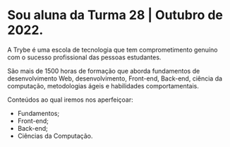 # Sou aluna da Turma 28 | Outubro de 2022.

A Trybe é uma escola de tecnologia que tem comprometimento genuíno com o sucesso profissional das pessoas estudantes.

São mais de 1500 horas de formação que aborda fundamentos de desenvolvimento Web, desenvolvimento, Front-end, Back-end, ciência da computação, metodologias ágeis e habilidades comportamentais.

Conteúdos ao qual iremos nos aperfeiçoar:
* Fundamentos;
* Front-end;
* Back-end;
* Ciências da Computação.
